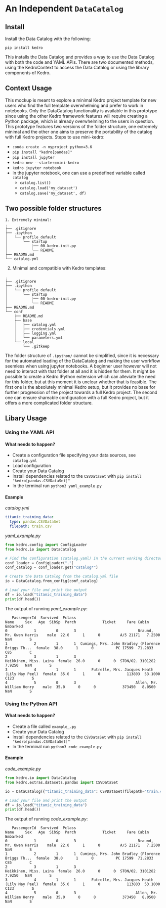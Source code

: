 # An Independent `DataCatalog`

## Install

Install the Data Catalog with the following:
```commandline
pip install kedro
```

This installs the Data Catalog and provides a way to use the Data Catalog with both the code and YAML APIs. There are
 two documented methods, using the KedroContext to access the Data Catalog or using the library components of Kedro. 

## Context Usage

This mockup is meant to explore a minimal Kedro project template for new users who find the full template overwhelming and prefer to work in notebooks. Only the DataCatalog functionality is available in this prototype since using the other Kedro framework features will require creating a Python package, which is already overwhelming to the users in question. This prototype features two versions of the folder structure, one extremely minimal and the other one aims to preserve the portability of the catalog with full Kedro projects.
Steps to use mini-kedro:
* `conda create -n myproject python=3.6`
* `pip install "kedro[pandas]"`
* `pip install jupyter`
* `kedro new --starter=mini-kedro`
* `kedro jupyter notebook`
* In the jupyter notebook, one can use a predefined variable called `catalog`
  - `catalog.list()`
  - `catalog.load('my_dataset')`
  - `catalog.save('my_dataset', df)`

## Two possible folder structures
```
1. Extremely minimal:
.
├── .gitignore
├── .ipython
│   └── profile_default
│       └── startup
│           ├── 00-kedro-init.py
│           └── README
├── README.md
└── catalog.yml
```

2. Minimal and compatible with Kedro templates:

```
.
├── .gitignore
├── .ipython
│   └── profile_default
│       └── startup
│           ├── 00-kedro-init.py
│           └── README
├── README.md
└── conf
    ├── README.md
    ├── base
    │   ├── catalog.yml
    │   ├── credentials.yml
    │   ├── logging.yml
    │   └── parameters.yml
    └── local
        └── .gitkeep
```

The folder structure of `.ipython/` cannot be simplified, since it is necessary
 for the automated loading of the DataCatalog and
 making the user workflow seemless when using jupyter notebooks.
 A beginner user however will not need to interact with that folder at all and it is hidden for them.
 It might be possible to create a Kedro IPython extension which can alleviate the need for this folder,
 but at this moment it is unclear whether that is feasible.
The first one is the absolutely minimal Kedro setup, but it provides no base
 for further progression of the project towards a full Kedro project.
The second one can ensure shareable configuration with a full Kedro
 project, but it offers a more complicated folder structure.

## Libary Usage

### Using the YAML API

#### What needs to happen?
- Create a configuration file specifying your data sources, see `catalog.yml`
- Load configuration
- Create your Data Catalog
- Install dependencies related to the `CSVDataSet` with `pip install "kedro[pandas.CSVDataSet]"`
- In the terminal run `python3 yaml_example.py`

#### Example
_catalog.yml_
```yaml
titanic_training_data:
  type: pandas.CSVDataSet
  filepath: train.csv
```

*yaml_example.py*
```python
from kedro.config import ConfigLoader
from kedro.io import DataCatalog

# Find the configuration (catalog.yaml) in the current working directory and load it
conf_loader = ConfigLoader(".")
conf_catalog = conf_loader.get("catalog*")

# Create the Data Catalog from the catalog.yml file
io = DataCatalog.from_config(conf_catalog)

# Load your file and print the output
df = io.load("titanic_training_data")
print(df.head())
```

The output of running *yaml_example.py*:

```commandline
   PassengerId  Survived  Pclass                                               Name     Sex   Age  SibSp  Parch            Ticket     Fare Cabin Embarked
0            1         0       3                            Braund, Mr. Owen Harris    male  22.0      1      0         A/5 21171   7.2500   NaN        S
1            2         1       1  Cumings, Mrs. John Bradley (Florence Briggs Th...  female  38.0      1      0          PC 17599  71.2833   C85        C
2            3         1       3                             Heikkinen, Miss. Laina  female  26.0      0      0  STON/O2. 3101282   7.9250   NaN        S
3            4         1       1       Futrelle, Mrs. Jacques Heath (Lily May Peel)  female  35.0      1      0            113803  53.1000  C123        S
4            5         0       3                           Allen, Mr. William Henry    male  35.0      0      0            373450   8.0500   NaN        S
```

### Using the Python API

#### What needs to happen?
- Create a file called `example_.py`
- Create your Data Catalog
- Install dependencies related to the `CSVDataSet` with `pip install "kedro[pandas.CSVDataSet]"`
- In the terminal run `python3 code_example.py`

#### Example
*code_example.py*
```python
from kedro.io import DataCatalog
from kedro.extras.datasets.pandas import CSVDataSet

io = DataCatalog({"titanic_training_data": CSVDataSet(filepath="train.csv")})

# Load your file and print the output
df = io.load("titanic_training_data")
print(df.head())
```

The output of running _code_example.py_:

```commandline
   PassengerId  Survived  Pclass                                               Name     Sex   Age  SibSp  Parch            Ticket     Fare Cabin Embarked
0            1         0       3                            Braund, Mr. Owen Harris    male  22.0      1      0         A/5 21171   7.2500   NaN        S
1            2         1       1  Cumings, Mrs. John Bradley (Florence Briggs Th...  female  38.0      1      0          PC 17599  71.2833   C85        C
2            3         1       3                             Heikkinen, Miss. Laina  female  26.0      0      0  STON/O2. 3101282   7.9250   NaN        S
3            4         1       1       Futrelle, Mrs. Jacques Heath (Lily May Peel)  female  35.0      1      0            113803  53.1000  C123        S
4            5         0       3                           Allen, Mr. William Henry    male  35.0      0      0            373450   8.0500   NaN        S
```